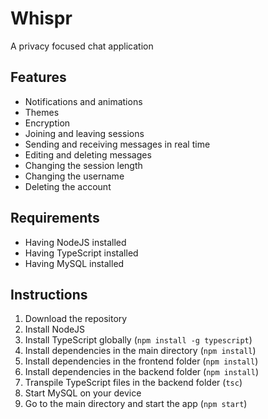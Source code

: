 # Whispr

A privacy focused chat application

## Features

- Notifications and animations
- Themes
- Encryption
- Joining and leaving sessions
- Sending and receiving messages in real time
- Editing and deleting messages
- Changing the session length
- Changing the username
- Deleting the account

## Requirements

- Having NodeJS installed
- Having TypeScript installed
- Having MySQL installed

## Instructions

1. Download the repository
2. Install NodeJS
3. Install TypeScript globally (`npm install -g typescript`)
4. Install dependencies in the main directory (`npm install`)
5. Install dependencies in the frontend folder (`npm install`)
6. Install dependencies in the backend folder (`npm install`)
7. Transpile TypeScript files in the backend folder (`tsc`)
8. Start MySQL on your device
9. Go to the main directory and start the app (`npm start`)
